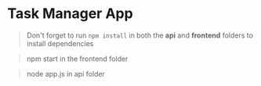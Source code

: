 # Task Manager App

> Don't forget to run `npm install` in both the **api** and **frontend** folders to install dependencies

> npm start in the frontend folder 

> node app.js in api folder

